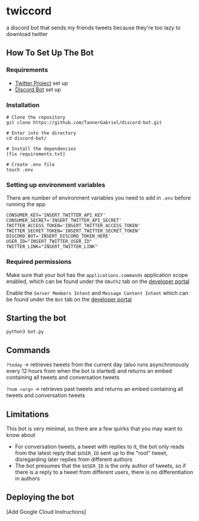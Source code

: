 # twiccord

a discord bot that sends my friends tweets because they're too lazy to download twitter

## How To Set Up The Bot

### Requirements
- [Twitter Project](https://developer.twitter.com/en/portal/projects) set up
- [Discord Bot](https://discord.com/developers/applications) set up

### Installation

```
# Clone the repository
git clone https://github.com/TannerGabriel/discord-bot.git

# Enter into the directory
cd discord-bot/

# Install the dependencies
[fix requirements.txt]

# Create .env file
touch .env
```

### Setting up environment variables
There are number of environment variables you need to add in `.env` before running the app
```
CONSUMER_KEY='INSERT_TWITTER_API_KEY'
CONSUMER_SECRET='INSERT_TWITTER_API_SECRET'
TWITTER_ACCESS_TOKEN='INSERT_TWITTER_ACCESS_TOKEN'
TWITTER_SECRET_TOKEN='INSERT_TWITTER_SECRET_TOKEN'
DISCORD_BOT='INSERT_DISCORD_TOKEN_HERE'
USER_ID="INSERT_TWITTER_USER_ID"
TWITTER_LINK="INSERT_TWITTER_LINK"
```

### Required permissions

Make sure that your bot has the `applications.commands` application scope enabled, which can be found under the `OAuth2` tab on the [developer portal](https://discord.com/developers/applications/)

Enable the `Server Members Intent` and `Message Content Intent` which can be found under the `Bot` tab on the [developer portal](https://discord.com/developers/applications/)

## Starting the bot
```
python3 bot.py
```

## Commands

`?today` -> retrieves tweets from the current day (also runs asynchronously every 12 hours from when the bot is started) and returns an embed containing all tweets and conversation tweets

`?num <arg>` -> retrieves past <arg> tweets and returns an embed containing all tweets and conversation tweets

## Limitations

This bot is very minimal, so there are a few quirks that you may want to know about
- For conversation tweets, a tweet with replies to it, the bot only reads from the latest reply that `$USER_ID` sent up to the "root" tweet, disregarding later replies from different authors
- The bot presumes that the `$USER_ID` is the only author of tweets, so if there is a reply to a tweet from different users, there is no differentiation in authors




## Deploying the bot

[Add Google Cloud Instructions]
